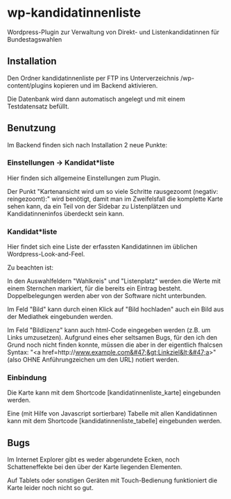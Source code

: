 # wp-kandidatinnenliste

Wordpress-Plugin zur Verwaltung von Direkt- und Listenkandidatinnen für Bundestagswahlen

## Installation

Den Ordner kandidatinnenliste per FTP ins Unterverzeichnis /wp-content/plugins kopieren und im Backend aktivieren.

Die Datenbank wird dann automatisch angelegt und mit einem Testdatensatz befüllt.

## Benutzung

Im Backend finden sich nach Installation 2 neue Punkte:

### Einstellungen -> Kandidat*liste

Hier finden sich allgemeine Einstellungen zum Plugin.

Der Punkt "Kartenansicht wird um so viele Schritte rausgezoomt (negativ: reingezoomt):" wird benötigt, damit man im Zweifelsfall die komplette Karte sehen kann, da ein Teil von der Sidebar zu Listenplätzen und Kandidatinneninfos überdeckt sein kann.

### Kandidat*liste

Hier findet sich eine Liste der erfassten Kandidatinnen im üblichen Wordpress-Look-and-Feel.

Zu beachten ist:

In den Auswahlfeldern "Wahlkreis" und "Listenplatz" werden die Werte mit einem Sternchen markiert, für die bereits ein Eintrag besteht. Doppelbelegungen werden aber von der Software nicht unterbunden.

Im Feld "Bild" kann durch einen Klick auf "Bild hochladen" auch ein Bild aus der Mediathek eingebunden werden.

Im Feld "Bildlizenz" kann auch html-Code eingegeben werden (z.B. um Links umzusetzen). Aufgrund eines eher seltsamen Bugs, für den ich den Grund noch nicht finden konnte, müssen die aber in der eigentlich fhalcsen Syntax: "&lt;a href=http:&#47;&#47;www.example.com&#47;&gt;Linkziel&lt;&#47;a&gt;" (also OHNE Anführungzeichen um den URL) notiert werden.

### Einbindung

Die Karte kann mit dem Shortcode [kandidatinnenliste_karte] eingebunden werden.

Eine (mit Hilfe von Javascript sortierbare) Tabelle mit allen Kandidatinnen kann mit dem Shortcode [kandidatinnenliste_tabelle] eingebunden werden.

## Bugs

Im Internet Explorer gibt es weder abgerundete Ecken, noch Schatteneffekte bei den über der Karte liegenden Elementen.

Auf Tablets oder sonstigen Geräten mit Touch-Bedienung funktioniert die Karte leider noch nicht so gut.
